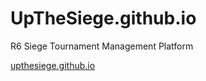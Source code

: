 # UpTheSiege.github.io
R6 Siege Tournament Management Platform

[upthesiege.github.io](https://upthesiege.github.io)